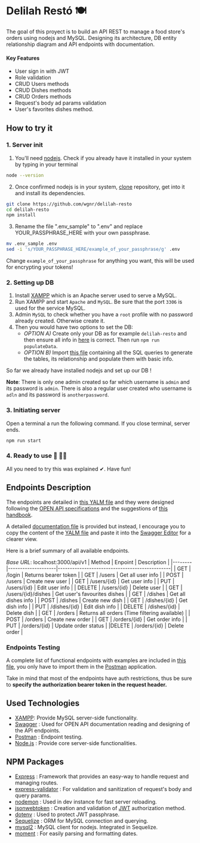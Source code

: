 # Delilah Restó 🍽
The goal of this proyect is to build an API REST to manage a food store's orders using nodejs and MySQL. Designing its architecture, DB entity relationship diagram and API endpoints with documentation. 

#### Key Features
- User sign in with JWT
- Role validation
- CRUD Users methods
- CRUD Dishes methods
- CRUD Orders methods
- Request's body ad params validation
- User's favorites dishes method.

## How to try it
### 1. Server init
1. You'll need [nodejs](https://nodejs.org). Check if you already have it installed in your system by typing in your terminal
```bash
node --version
```
2. Once confirmed nodejs is in your system, [clone](https://git-scm.com/) repository, get into it and install its dependencies.
```bash
git clone https://github.com/wgnr/delilah-resto
cd delilah-resto
npm install
```
3. Rename the file ".env_sample" to ".env" and replace YOUR_PASSPHRASE_HERE with your own passphrase.
```bash
mv .env_sample .env
sed -i 's/YOUR_PASSPHRASE_HERE/example_of_your_passphrase/g' .env
```
Change `example_of_your_passphrase` for anything you want, this will be used for encrypting your tokens!

### 2. Setting up DB
1. Install [XAMPP](https://www.apachefriends.org/index.html) which is an Apache server used to serve a MySQL.
1. Run XAMPP and start `Apache` and `MySQL`. Be sure that the port `3306` is used for the service MySQL.
1. Admin `MySQL` to check whether you have a `root` profile with no password already created. Otherwise create it.
1. Then you would have two options to set the DB:
    * *OPTION A)* Create only your DB as for example `delilah-resto` and then ensure all info in [here](./src/services/database/config/index.js) is correct. Then run `npm run populateData`.
    * *OPTION B)* Import [this file](./src/services/database/delilah-resto-init-config.sql) containing all the SQL queries to generate the tables, its relationship and populate them with basic info.

So far we already have installed nodejs and set up our DB !

**Note**: There is only one admin created so far which username is `admin` and its password is `admin`. There is also a regular user created who username is `adln` and its password is `anotherpassword`.

### 3. Initiating server
Open a terminal a run the following command. If you close terminal, server ends.
```bash
npm run start
```
### 4. Ready to use 🏁 🎊🎉
All you need to try this was explained ✔. Have fun!

## Endpoints Description
The endpoints are detailed in [this YALM file](./design/API/delilah-resto-API-spec.yml) and they were designed following the [OPEN API specifications](https://swagger.io/specification/#:~:text=Introduction,or%20through%20network%20traffic%20inspection.) and the suggestions of [this handbook](https://pages.apigee.com/rs/apigee/images/api-design-ebook-2012-03.pdf).

A detailed [documentation file](./design/API/delilah-rsto-API-Documentation.html) is provided but instead, I encourage you to copy the content of the [YALM file](./design/API/delilah-resto-API-spec.yml) and paste it into the [Swagger Editor](https://editor.swagger.io/#) for a clearer view.


Here is a brief summary of all available endpoints.

*Base URL*: localhost:3000/api/v1
| Method |       Enpoint      |                  Description                  |
|--------|--------------------|-----------------------------------------------|
|   GET  | /login             | Returns bearer token                          |
|   GET  | /users             | Get all user info                             |
|  POST  | /users             | Create new user                               |
|   GET  | /users/{id}        | Get user info                                 |
|   PUT  | /users/{id}        | Edit user info                                |
| DELETE | /users/{id}        | Delete user                                   |
|   GET  | /users/{id}/dishes | Get user's favourites dishes                  |
|   GET  | /dishes            | Get all dishes info                           |
|  POST  | /dishes            | Create new dish                               |
|   GET  | /dishes/{id}       | Get dish info                                 |
|   PUT  | /dishes/{id}       | Edit dish info                                |
| DELETE | /dishes/{id}       | Delete dish                                   |
|   GET  | /orders            | Returns all orders (Time filtering available) |
|  POST  | /orders            | Create new order                              |
|   GET  | /orders/{id}       | Get order info                                |
|   PUT  | /orders/{id}       | Update order status                           |
|DELETE  | /orders/{id}       | Delete order                                  |

### Endpoints Testing
A complete list of functional endpoints with examples are included in [this file](./test/delilah-resto-endpoints.postman_collection), you only have to import them in the [Postman](https://www.postman.com/) application.

Take in mind that most of the endpoints have auth restrictions, thus be sure to **specify the authorization bearer token in the request header.**

## Used Technologies
- [XAMPP](https://www.apachefriends.org/index.html): Provide MySQL server-side functionality. 
- [Swagger](https://editor.swagger.io/) : Used for OPEN API documentation reading and designing of the API endpoints.
- [Postman](https://www.postman.com/) : Endpoint testing.
- [Node.js](https://nodejs.org) : Provide core server-side functionalities.

## NPM Packages
- [Express](http://expressjs.com) : Framework that provides an easy-way to handle request and managing routes.
- [express-validator](https://express-validator.github.io/) : For validation and sanitization of request's body and query params.
- [nodemon](https://www.npmjs.com/package/nodemon) : Used in dev instance for fast server reloading.
- [jsonwebtoken](https://www.npmjs.com/package/jsonwebtoken) : Creation and validation of [JWT](https://jwt.io) authorization method.
- [dotenv](https://www.npmjs.com/package/dotenv) : Used to protect JWT passphrase. 
- [Sequelize](https://www.npmjs.com/package/sequelize) : ORM for MySQL connection and querying.
- [mysql2](https://www.npmjs.com/package/mysql2) : MySQL client for nodejs. Integrated in Sequelize.
- [moment](https://www.npmjs.com/package/moment) : For easily parsing and formatting dates.